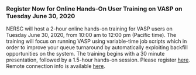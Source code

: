 ### Register Now for Online Hands-On User Training on VASP on Tuesday June 30, 2020

NERSC will host a 2-hour online hands-on training for VASP users on Tuesday 
June 30, 2020, from 10:00 am to 12:00 pm (Pacific time). The training will focus
on running VASP using variable-time job scripts which in order to improve your 
queue turnaround by automatically exploiting backfill opportunities on the 
system. The training begins with a 30 minute presentation, followed by a 
1.5-hour hands-on session. Please register 
[here](https://forms.gle/YbukmQpPaZceHzAaA). 
Remote connection info is available 
[here](https://www.nersc.gov/users/training/events/vasp-hands-on-training-june-30-2020/).  
